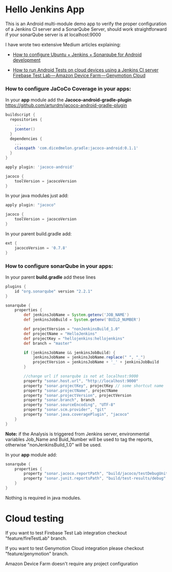 # Hello Jenkins App

This is an Android multi-module demo app to verify the proper configuration of a Jenkins CI server and a SonarQube Server, should work straightforward if your sonarQube server is at localhost:9000

I have wrote two extensive Medium articles explaining:
* [How to configure Ubuntu + Jenkins + Sonarqube for Android development](https://medium.com/@pamartineza/how-to-set-up-a-continuous-integration-server-for-android-development-ubuntu-jenkins-sonarqube-43c1ed6b08d3)

* [How to run Android Tests on cloud devices using a Jenkins CI server Firebase Test Lab — Amazon Device Farm — Genymotion Cloud](https://medium.com/@pamartineza/running-android-tests-on-cloud-devices-using-a-jenkins-ci-server-firebase-test-lab-amazon-device-b67cb4b16c40#.6055mdnuq)


### How to configure JaCoCo Coverage in your apps:

In your **app** module add the **Jacoco-android-gradle-plugin** https://github.com/arturdm/jacoco-android-gradle-plugin

```groovy
buildscript {
  repositories {
    ...
    jcenter()
  }
  dependencies {
    ...
    classpath 'com.dicedmelon.gradle:jacoco-android:0.1.1'
  }
}

apply plugin: 'jacoco-android'

jacoco {
    toolVersion = jacocoVersion
}
```

In your java modules just add:

```groovy
apply plugin: "jacoco"

jacoco {
    toolVersion = jacocoVersion
}
```

In your parent build.gradle add:

```groovy
ext {
    jacocoVersion = '0.7.8'
}
```



### How to configure sonarQube in your apps:

In your parent **build.gradle** add these lines

```groovy
plugins {
    id "org.sonarqube" version "2.2.1"
}

sonarqube {
    properties {
        def jenkinsJobName = System.getenv('JOB_NAME')
        def jenkinsJobBuild = System.getenv('BUILD_NUMBER')

        def projectVersion = "nonJenkinsBuild_1.0"
        def projectName = "HelloJenkins"
        def projectKey = "hellojenkins:hellojenkins"
        def branch = "master"

        if (jenkinsJobName && jenkinsJobBuild) {
            jenkinsJobName = jenkinsJobName.replace(" ", "_")
            projectVersion = jenkinsJobName + '_' + jenkinsJobBuild
        }

        //change url if sonarqube is not at localhost:9000
        property "sonar.host.url", "http://localhost:9000"
        property "sonar.projectKey", projectKey // some shortcut name
        property "sonar.projectName", projectName
        property "sonar.projectVersion", projectVersion
        property "sonar.branch", branch
        property "sonar.sourceEncoding", "UTF-8"
        property "sonar.scm.provider", "git"
        property "sonar.java.coveragePlugin", "jacoco"
    }
}
```

**Note:** if the Analysis is triggered from Jenkins server, environmental variables Job_Name and Buid_Number will be used to tag
the reports, otherwise "nonJenkinsBuild_1.0" will be used.

In your **app** module add:

```groovy
sonarqube {
    properties {
        property "sonar.jacoco.reportPath", "build/jacoco/testDebugUnitTest.exec"
        property "sonar.junit.reportsPath", "build/test-results/debug"
    }
}
```

Nothing is required in java modules.

# Cloud testing

If you want to test Firebase Test Lab integration checkout "feature/fireTestLab" branch.

If you want to test Genymotion Cloud integration please checkout "feature/genymotion" branch.

Amazon Device Farm doesn't require any project configuration
